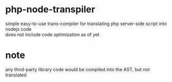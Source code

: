 # php-node-transpiler
simple easy-to-use trans-compiler for translating php server-side script into nodejs code <br />
does not include code optimization as of yet
# note
any third-party library code would be compiled into the AST, but not translated
